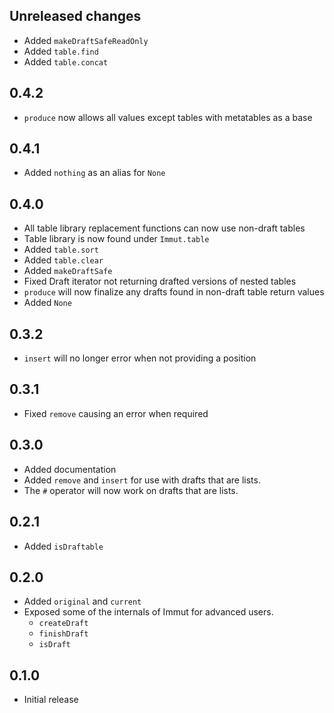 ## Unreleased changes

- Added `makeDraftSafeReadOnly`
- Added `table.find`
- Added `table.concat`

## 0.4.2

- `produce` now allows all values except tables with metatables as a base

## 0.4.1

- Added `nothing` as an alias for `None`

## 0.4.0

- All table library replacement functions can now use non-draft tables
- Table library is now found under `Immut.table`
- Added `table.sort`
- Added `table.clear`
- Added `makeDraftSafe`
- Fixed Draft iterator not returning drafted versions of nested tables
- `produce` will now finalize any drafts found in non-draft table return values
- Added `None`

## 0.3.2

- `insert` will no longer error when not providing a position

## 0.3.1

- Fixed `remove` causing an error when required

## 0.3.0

- Added documentation
- Added `remove` and `insert` for use with drafts that are lists.
- The `#` operator will now work on drafts that are lists.

## 0.2.1

- Added `isDraftable`

## 0.2.0

- Added `original` and `current`
- Exposed some of the internals of Immut for advanced users.
  - `createDraft`
  - `finishDraft`
  - `isDraft`

## 0.1.0

- Initial release
